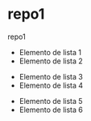 # repo1
repo1
- Elemento de lista 1
- Elemento de lista 2
* Elemento de lista 3
* Elemento de lista 4
+ Elemento de lista 5
+ Elemento de lista 6
